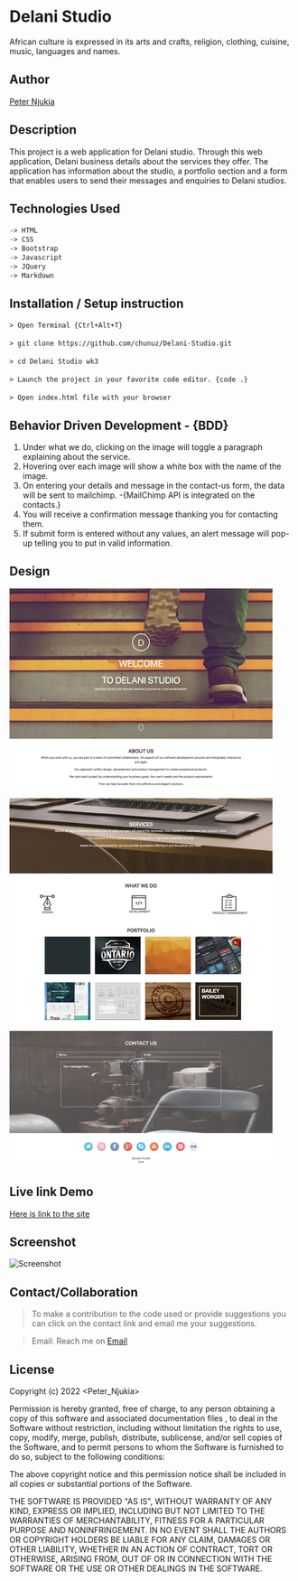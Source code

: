 # Delani Studio
African culture is expressed in its arts and crafts, religion, clothing, cuisine, music, languages and names.

## Author

[Peter Njukia](https://github.com/chunuz/)


## Description
This project is a web application for Delani studio. Through this web application, Delani business details about the services they offer. The application has information about the studio, a portfolio section and a form that enables users to send their messages and enquiries to Delani studios. 

## Technologies Used
    -> HTML
    -> CSS
    -> Bootstrap
    -> Javascript
    -> JQuery
    -> Markdown

## Installation / Setup instruction
    > Open Terminal {Ctrl+Alt+T}

    > git clone https://github.com/chunuz/Delani-Studio.git

    > cd Delani Studio wk3

    > Launch the project in your favorite code editor. {code .}

    > Open index.html file with your browser

## Behavior Driven Development - {BDD}
 1. Under what we do, clicking on the image will toggle a paragraph explaining about the service.
 2. Hovering over each image will show a white box with the name of the image.
 3. On entering your details and message in the contact-us form, the data will be sent to mailchimp. -{MailChimp API is integrated on the contacts.}
 4. You will receive a confirmation message thanking you for contacting them.
 5. If submit form is entered without any values, an alert message will pop-up telling you to put in valid information.

## Design

![Design](./screenshots/design.jpg)

## Live link Demo
[Here is link to the site]( https://chunuz.github.io/Delani-Studio/)

## Screenshot
![Screenshot](./screenshots/screenshot.png)

## Contact/Collaboration

> To make a contribution to the code used or provide suggestions you can click on the contact link and email me your suggestions.

> Email: Reach me on [Email](pnjukia@gmail.com) 

## License
Copyright (c) 2022 <Peter_Njukia>

Permission is hereby granted, free of charge, to any person obtaining a copy
of this software and associated documentation files , to deal
in the Software without restriction, including without limitation the rights
to use, copy, modify, merge, publish, distribute, sublicense, and/or sell
copies of the Software, and to permit persons to whom the Software is
furnished to do so, subject to the following conditions:

The above copyright notice and this permission notice shall be included in all
copies or substantial portions of the Software.

THE SOFTWARE IS PROVIDED "AS IS", WITHOUT WARRANTY OF ANY KIND, EXPRESS OR
IMPLIED, INCLUDING BUT NOT LIMITED TO THE WARRANTIES OF MERCHANTABILITY,
FITNESS FOR A PARTICULAR PURPOSE AND NONINFRINGEMENT. IN NO EVENT SHALL THE
AUTHORS OR COPYRIGHT HOLDERS BE LIABLE FOR ANY CLAIM, DAMAGES OR OTHER
LIABILITY, WHETHER IN AN ACTION OF CONTRACT, TORT OR OTHERWISE, ARISING FROM,
OUT OF OR IN CONNECTION WITH THE SOFTWARE OR THE USE OR OTHER DEALINGS IN THE
SOFTWARE.